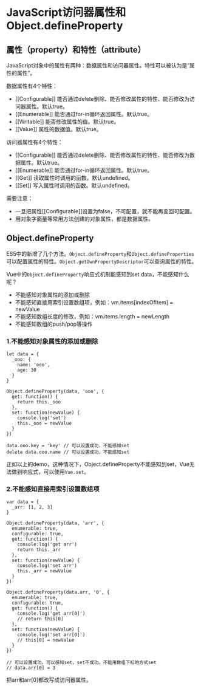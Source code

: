 # JavaScript访问器属性和Object.defineProperty

## 属性（property）和特性（attribute）

JavaScript对象中的属性有两种：数据属性和访问器属性。特性可以被认为是“属性的属性”。

数据属性有4个特性：
* [[Configurable]]  能否通过delete删除、能否修改属性的特性、能否修改为访问器属性。默认true。
* [[Enumerable]]    能否通过for-in循环返回属性。默认true。
* [[Writable]]      能否修改属性的值。默认true。
* [[Value]]         属性的数据值。默认true。

访问器属性有4个特性：
* [[Configurable]]  能否通过delete删除、能否修改属性的特性、能否修改为数据属性。默认true。
* [[Enumerable]]    能否通过for-in循环返回属性。默认true。
* [[Get]]           读取属性时调用的函数。默认undefined。
* [[Set]]           写入属性时调用的函数。默认undefined。

需要注意：
* 一旦把属性[[Configurable]]设置为false，不可配置，就不能再变回可配置。
* 用对象字面量等常用方法创建的对象属性，都是数据属性。

## Object.defineProperty

ES5中的新增了几个方法。`Object.defineProperty`和`Object.defineProperties`可以配置属性的特性。`Object.getOwnPropertyDescriptor`可以查询属性的特性。

Vue中的`Object.defineProperty`响应式机制能感知到set data，不能感知什么呢？

* 不能感知对象属性的添加或删除
* 不能感知直接用索引设置数组项，例如：vm.items[indexOfItem] = newValue
* 不能感知数组长度的修改，例如：vm.items.length = newLength
* 不能感知数组的push/pop等操作

### 1.不能感知对象属性的添加或删除


    let data = {
      _ooo: {
        name: 'ooo',
        age: 30
      }
    }

    Object.defineProperty(data, 'ooo', {
      get: function() {
        return this._ooo
      },
      set: function(newValue) {
        console.log('set')
        this._ooo = newValue
      }
    })
    
    data.ooo.key = 'key' // 可以设置成功，不能感知set
    delete data.ooo.name // 可以设置成功，不能感知set
    
正如以上的demo，这种情况下，Object.defineProperty不能感知到set，Vue无法做到响应式，可以使用`Vue.set`。

### 2.不能感知直接用索引设置数组项

    var data = {
      _arr: [1, 2, 3]
    }

    Object.defineProperty(data, 'arr', {
      enumerable: true,
      configurable: true,
      get: function() {
        console.log('get arr')
        return this._arr
      },
      set: function(newValue) {
        console.log('set arr')
        this._arr = newValue
      }
    })

    Object.defineProperty(data.arr, '0', {
      enumerable: true,
      configurable: true,
      get: function() {
        console.log('get arr[0]')
        // return this[0]
      },
      set: function(newValue) {
        console.log('set arr[0]')
        // this[0] = newValue
      }
    })
    
    // 可以设置成功，可以感知set，set不成功。不能用数组下标的方式set
    // data.arr[0] = 3 
    
把arr和arr[0]都改写成访问器属性。